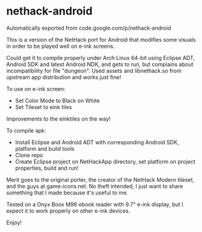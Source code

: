 # nethack-android
Automatically exported from code.google.com/p/nethack-android

This is a version of the NetHack port for Android that modifies some visuals
in order to be played well on e-ink screens.

Could get it to compile properly under Arch Linux 64-bit using Eclipse ADT,
Android SDK and latest Android NDK, and gets to run, but complains about
incompatibility for file "dungeon". Used assets and libnethack.so from upstream
app distribution and works just fine!

To use on e-ink screen:

* Set Color Mode to Black on White
* Set Tileset to eink tiles

Improvements to the einktiles on the way!

To compile apk:

* Install Eclipse and Android ADT with corresponding Android SDK, platform and build tools
* Clone repo
* Create Eclipse project on NetHackApp directory, set platform on project properties, build and run!

Merit goes to the original porter, the creator of the NetHack Modern tileset,
and the guys at game-icons.net.
No theft intended, I just want to share something that I made because it's
useful to me.

Tested on a Onyx Boox M96 ebook reader with 9.7" e-ink display, but I expect it
to work properly on other e-ink devices.

Enjoy!
